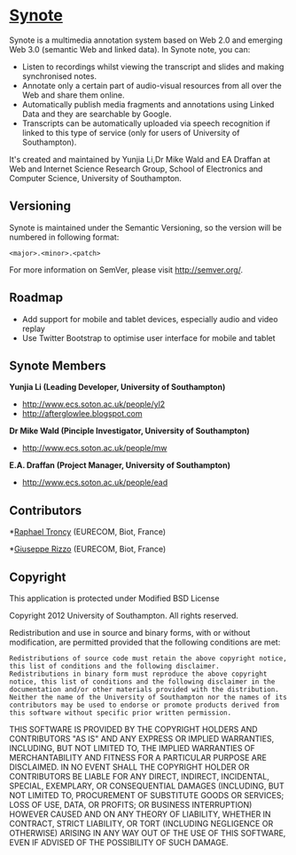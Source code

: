 [Synote](http://synote.org)
=================

Synote is a multimedia annotation system based on Web 2.0 and emerging Web 3.0 (semantic Web and linked data). In Synote note, you can:

* Listen to recordings whilst viewing the transcript and slides and making synchronised notes.
* Annotate only a certain part of audio-visual resources from all over the Web and share them online. 
* Automatically publish media fragments and annotations using Linked Data and they are searchable by Google. 
* Transcripts can be automatically uploaded via speech recognition if linked to this type of service (only for users of University of Southampton).

It's created and maintained by Yunjia Li,Dr Mike Wald and EA Draffan at Web and Internet Science Research Group, School of Electronics and Computer Science, University of Southampton.

Versioning
---------------------

Synote is maintained under the Semantic Versioning, so the version will be numbered in following format:

`<major>.<minor>.<patch>`

For more information on SemVer, please visit http://semver.org/.

Roadmap
---------------------
* Add support for mobile and tablet devices, especially audio and video replay
* Use Twitter Bootstrap to optimise user interface for mobile and tablet 

Synote Members
---------------------

**Yunjia Li (Leading Developer, University of Southampton)**

+ http://www.ecs.soton.ac.uk/people/yl2
+ http://afterglowlee.blogspot.com

**Dr Mike Wald (Pinciple Investigator, University of Southampton)**

+ http://www.ecs.soton.ac.uk/people/mw

**E.A. Draffan (Project Manager, University of Southampton)**

+ http://www.ecs.soton.ac.uk/people/ead

Contributors
---------------------
*[Raphael Troncy](http://www.eurecom.fr/~troncy/) (EURECOM, Biot, France)

*[Giuseppe Rizzo](http://www.eurecom.fr/~rizzo/) (EURECOM, Biot, France)


Copyright
---------------------
This application is protected under Modified BSD License

Copyright 2012 University of Southampton.
All rights reserved.

Redistribution and use in source and binary forms, with or without modification, are permitted provided that the following conditions are met:

    Redistributions of source code must retain the above copyright notice, this list of conditions and the following disclaimer.
    Redistributions in binary form must reproduce the above copyright notice, this list of conditions and the following disclaimer in the documentation and/or other materials provided with the distribution.
    Neither the name of the University of Southampton nor the names of its contributors may be used to endorse or promote products derived from this software without specific prior written permission.

THIS SOFTWARE IS PROVIDED BY THE COPYRIGHT HOLDERS AND CONTRIBUTORS "AS IS" AND ANY EXPRESS OR IMPLIED WARRANTIES, INCLUDING, BUT NOT LIMITED TO, THE IMPLIED WARRANTIES OF MERCHANTABILITY AND FITNESS FOR A PARTICULAR PURPOSE ARE DISCLAIMED. IN NO EVENT SHALL THE COPYRIGHT HOLDER OR CONTRIBUTORS BE LIABLE FOR ANY DIRECT, INDIRECT, INCIDENTAL, SPECIAL, EXEMPLARY, OR CONSEQUENTIAL DAMAGES (INCLUDING, BUT NOT LIMITED TO, PROCUREMENT OF SUBSTITUTE GOODS OR SERVICES; LOSS OF USE, DATA, OR PROFITS; OR BUSINESS INTERRUPTION) HOWEVER CAUSED AND ON ANY THEORY OF LIABILITY, WHETHER IN CONTRACT, STRICT LIABILITY, OR TORT (INCLUDING NEGLIGENCE OR OTHERWISE) ARISING IN ANY WAY OUT OF THE USE OF THIS SOFTWARE, EVEN IF ADVISED OF THE POSSIBILITY OF SUCH DAMAGE.

